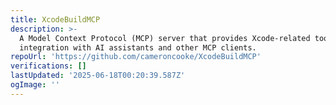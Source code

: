 ```yaml
---
title: XcodeBuildMCP
description: >-
  A Model Context Protocol (MCP) server that provides Xcode-related tools for
  integration with AI assistants and other MCP clients.
repoUrl: 'https://github.com/cameroncooke/XcodeBuildMCP'
verifications: []
lastUpdated: '2025-06-18T00:20:39.587Z'
ogImage: ''
---
```



